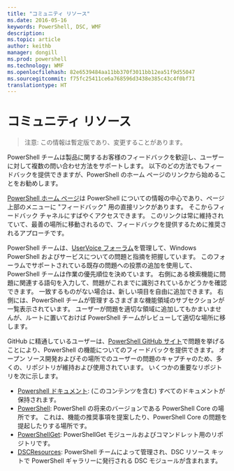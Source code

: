 ```yaml
---
title: "コミュニティ リソース"
ms.date: 2016-05-16
keywords: PowerShell, DSC, WMF
description: 
ms.topic: article
author: keithb
manager: dongill
ms.prod: powershell
ms.technology: WMF
ms.openlocfilehash: 82e6539484aa11bb370f3011bb12ea51f9d55047
ms.sourcegitcommit: f75fc25411ce6a768596d3438e385c43c4f0bf71
translationtype: HT
---
```

# <a name="community-resources"></a>コミュニティ リソース #
> 注意: この情報は暫定版であり、変更することがあります。

PowerShell チームは製品に関するお客様のフィードバックを歓迎し、ユーザーに対して複数の問い合わせ方法をサポートします。
以下のどの方法でもフィードバックを提供できますが、PowerShell のホーム ページのリンクから始めることをお勧めします。  

[PowerShell ホーム ページ](https://microsoft.com/powershell)は PowerShell についての情報の中心であり、ページ上部のメニューに "フィードバック" 用の直接リンクがあります。 そこからフィードバック チャネルにすばやくアクセスできます。
このリンクは常に維持されていて、最善の場所に移動されるので、フィードバックを提供するために推奨されるアプローチです。  
 
PowerShell チームは、[UserVoice フォーラム](https://windowsserver.uservoice.com/forums/301869-powershell/)を管理して、Windows PowerShell およびサービスについての問題と指摘を把握しています。 このフォーラムでサポートされている既存の問題への投票の追加を使用して、PowerShell チームは作業の優先順位を決めています。
右側にある検索機能に問題に関連する語句を入力して、問題がこれまでに識別されているかどうかを確認できます。
一致するものがない場合は、新しい項目を自由に追加できます。 右側には、PowerShell チームが管理するさまざまな機能領域のサブセクションが一覧表示されています。
ユーザーが問題を適切な領域に追加してもかまいませんが、ルートに置いておけば PowerShell チームがレビューして適切な場所に移します。

GitHub に精通しているユーザーは、[PowerShell GitHub サイト](https://github.com/powershell)で問題を挙げることにより、PowerShell の機能についてのフィードバックを提供できます。
オープン ソース開発およびその場所でのユーザーの問題のキャプチャのため、多くの、リポジトリが維持および使用されています。 いくつかの重要なリポジトリを次に示します。

* [Powershell ドキュメント](https://github.com/PowerShell/powershell-docs): (このコンテンツを含む) すべてのドキュメントが保持されます。 
* [PowerShell](https://github.com/PowerShell/powershell): PowerShell の将来のバージョンである PowerShell Core の場所です。 これは、機能の推奨事項を提案したり、PowerShell Core の問題を提起したりする場所です。   
* [PowerShellGet](https://github.com/PowerShell/powershellget): PowerShellGet モジュールおよびコマンドレット用のリポジトリです。
* [DSCResources](https://github.com/PowerShell/DscResources): PowerShell チームによって管理され、DSC リソース キットで PowerShell ギャラリーに発行される DSC モジュールが含まれます。

